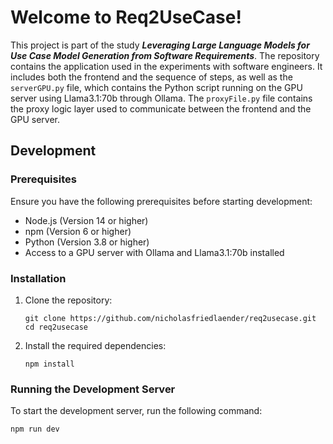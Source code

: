 # Welcome to Req2UseCase!

This project is part of the study ***Leveraging Large Language Models for Use Case Model Generation from Software Requirements***. The repository contains the application used in the experiments with software engineers. It includes both the frontend and the sequence of steps, as well as the `serverGPU.py` file, which contains the Python script running on the GPU server using Llama3.1:70b through Ollama. The `proxyFile.py` file contains the proxy logic layer used to communicate between the frontend and the GPU server.

## Development

### Prerequisites

Ensure you have the following prerequisites before starting development:

- Node.js (Version 14 or higher)
- npm (Version 6 or higher)
- Python (Version 3.8 or higher)
- Access to a GPU server with Ollama and Llama3.1:70b installed

### Installation

1. Clone the repository:

    ```shell
    git clone https://github.com/nicholasfriedlaender/req2usecase.git
    cd req2usecase
    ```

2. Install the required dependencies:

    ```shell
    npm install
    ```

### Running the Development Server

To start the development server, run the following command:

```shell
npm run dev

